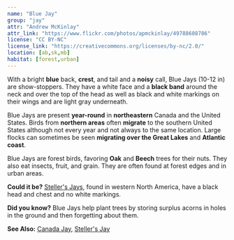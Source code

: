 ```yaml
---
name: "Blue Jay"
group: "jay"
attr: "Andrew McKinlay"
attr_link: "https://www.flickr.com/photos/apmckinlay/49788608786"
license: "CC BY-NC"
license_link: "https://creativecommons.org/licenses/by-nc/2.0/"
location: [ab,sk,mb]
habitat: [forest,urban]
---
```

With a bright **blue** back, **crest**, and tail and a **noisy** call, Blue Jays (10-12 in) are show-stoppers. They have a white face and a **black band** around the neck and over the top of the head as well as black and white markings on their wings and are light gray underneath.

Blue Jays are present **year-round** in **northeastern** Canada and the United States. Birds from **northern areas** often **migrate** to the southern United States although not every year and not always to the same location. Large flocks can sometimes be seen **migrating over the Great Lakes** and **Atlantic coast**.

Blue Jays are forest birds, favoring **Oak** and **Beech** trees for their nuts. They also eat insects, fruit, and grain. They are often found at forest edges and in urban areas.

**Could it be?** [Steller's Jays](/birds/steljay/), found in western North America, have a black head and chest and no white markings.

**Did you know?** Blue Jays help plant trees by storing surplus acorns in holes in the ground and then forgetting about them.

<!-- generated, do not edit -->
**See Also:**
[Canada Jay](/birds/canjay/),
[Steller's Jay](/birds/steljay/)
